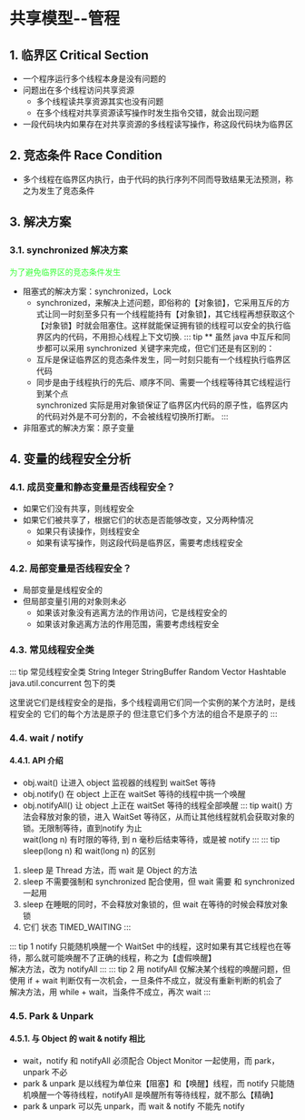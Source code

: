 # 共享模型--管程
## 1. 临界区 Critical Section
* 一个程序运行多个线程本身是没有问题的
* 问题出在多个线程访问共享资源
  * 多个线程读共享资源其实也没有问题
  * 在多个线程对共享资源读写操作时发生指令交错，就会出现问题
* 一段代码块内如果存在对共享资源的多线程读写操作，称这段代码块为临界区
## 2. 竞态条件 Race Condition
* 多个线程在临界区内执行，由于代码的执行序列不同而导致结果无法预测，称之为发生了竞态条件 
## 3. 解决方案
### 3.1. synchronized 解决方案
<font  color=33FF33>为了避免临界区的竞态条件发生 </font>   

* 阻塞式的解决方案：synchronized，Lock
  * synchronized，来解决上述问题，即俗称的【对象锁】，它采用互斥的方式让同一时刻至多只有一个线程能持有【对象锁】，其它线程再想获取这个【对象锁】时就会阻塞住。这样就能保证拥有锁的线程可以安全的执行临界区内的代码，不用担心线程上下文切换.
  ::: tip **
  虽然 java 中互斥和同步都可以采用 synchronized 关键字来完成，但它们还是有区别的：
  * 互斥是保证临界区的竞态条件发生，同一时刻只能有一个线程执行临界区代码
  * 同步是由于线程执行的先后、顺序不同、需要一个线程等待其它线程运行到某个点  
  synchronized 实际是用对象锁保证了临界区内代码的原子性，临界区内的代码对外是不可分割的，不会被线程切换所打断。
  :::
* 非阻塞式的解决方案：原子变量
## 4. 变量的线程安全分析
### 4.1. 成员变量和静态变量是否线程安全？
* 如果它们没有共享，则线程安全
* 如果它们被共享了，根据它们的状态是否能够改变，又分两种情况
  * 如果只有读操作，则线程安全
  * 如果有读写操作，则这段代码是临界区，需要考虑线程安全
### 4.2. 局部变量是否线程安全？
* 局部变量是线程安全的
* 但局部变量引用的对象则未必
  * 如果该对象没有逃离方法的作用访问，它是线程安全的
  * 如果该对象逃离方法的作用范围，需要考虑线程安全
### 4.3. 常见线程安全类
::: tip  常见线程安全类
String Integer StringBuffer Random Vector Hashtable java.util.concurrent 包下的类

这里说它们是线程安全的是指，多个线程调用它们同一个实例的某个方法时，是线程安全的
它们的每个方法是原子的
但注意它们多个方法的组合不是原子的
:::
### 4.4. wait / notify
#### 4.4.1. API 介绍
* obj.wait() 让进入 object 监视器的线程到 waitSet 等待
* obj.notify() 在 object 上正在 waitSet 等待的线程中挑一个唤醒
* obj.notifyAll() 让 object 上正在 waitSet 等待的线程全部唤醒
  ::: tip 
  wait() 方法会释放对象的锁，进入 WaitSet 等待区，从而让其他线程就机会获取对象的锁。无限制等待，直到notify 为止  
  wait(long n) 有时限的等待, 到 n 毫秒后结束等待，或是被 notify
  :::
::: tip  sleep(long n) 和 wait(long n) 的区别
1) sleep 是 Thread 方法，而 wait 是 Object 的方法 
2) sleep 不需要强制和 synchronized 配合使用，但 wait 需要
和 synchronized 一起用 
3) sleep 在睡眠的同时，不会释放对象锁的，但 wait 在等待的时候会释放对象锁 
4) 它们
状态 TIMED_WAITING
:::

::: tip 1
notify 只能随机唤醒一个 WaitSet 中的线程，这时如果有其它线程也在等待，那么就可能唤醒不了正确的线程，称之为【虚假唤醒】  
解决方法，改为 notifyAll
:::
::: tip 2
用 notifyAll 仅解决某个线程的唤醒问题，但使用 if + wait 判断仅有一次机会，一旦条件不成立，就没有重新判断的机会了  
解决方法，用 while + wait，当条件不成立，再次 wait
:::
### 4.5. Park & Unpark
#### 4.5.1. 与 Object 的 wait & notify 相比
* wait，notify 和 notifyAll 必须配合 Object Monitor 一起使用，而 park，unpark 不必
* park & unpark 是以线程为单位来【阻塞】和【唤醒】线程，而 notify 只能随机唤醒一个等待线程，notifyAll 是唤醒所有等待线程，就不那么【精确】
* park & unpark 可以先 unpark，而 wait & notify 不能先 notify